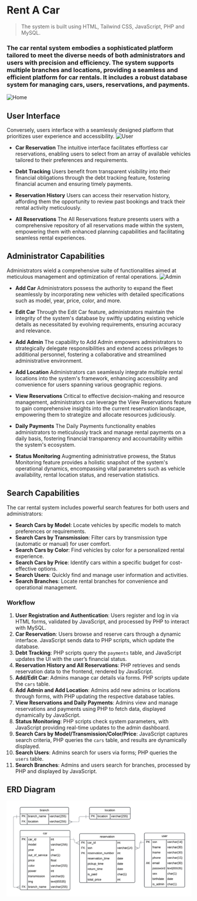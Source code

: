 # Rent A Car

> The system is built using HTML, Tailwind CSS, JavaScript, PHP and MySQL.

### The car rental system embodies a sophisticated platform tailored to meet the diverse needs of both administrators and users with precision and efficiency. The system supports multiple branches and locations, providing a seamless and efficient platform for car rentals. It includes a robust database system for managing cars, users, reservations, and payments.
>
![Home](https://github.com/Abdelrahman-Muhammad/Car-Rental-System/assets/97410751/2643ed73-7910-488c-8ac3-f8e104222ebd)



## User Interface

Conversely, users interface with a seamlessly designed platform that prioritizes user experience and accessibility.
![User](https://github.com/Abdelrahman-Muhammad/Car-Rental-System/assets/97410751/c8edf8fb-ffad-4ee8-96ee-e479a1e8ceea)


 - **Car Reservation**
The intuitive interface facilitates effortless car reservations, enabling users to select from an array of available vehicles tailored to their preferences and requirements.

 - **Debt Tracking**
Users benefit from transparent visibility into their financial obligations through the debt tracking feature, fostering financial acumen and ensuring timely payments.

 - **Reservation History**
Users can access their reservation history, affording them the opportunity to review past bookings and track their rental activity meticulously.

 - **All Reservations**
The All Reservations feature presents users with a comprehensive repository of all reservations made within the system, empowering them with enhanced planning capabilities and facilitating seamless rental experiences.

## Administrator Capabilities

Administrators wield a comprehensive suite of functionalities aimed at meticulous management and optimization of rental operations.
![Admin](https://github.com/Abdelrahman-Muhammad/Car-Rental-System/assets/97410751/ff0fc376-369f-49b1-8ecd-cad9566f92fe)



 - **Add Car**
	Administrators possess the authority to expand the fleet seamlessly by incorporating new vehicles with detailed specifications such as model, year, price, color, and more.

 - **Edit Car**
Through the Edit Car feature, administrators maintain the integrity of the system's database by swiftly updating existing vehicle details as necessitated by evolving requirements, ensuring accuracy and relevance.

 - **Add Admin**
The capability to Add Admin empowers administrators to strategically delegate responsibilities and extend access privileges to additional personnel, fostering a collaborative and streamlined administrative environment.

 - **Add Location**
Administrators can seamlessly integrate multiple rental locations into the system's framework, enhancing accessibility and convenience for users spanning various geographic regions.

 - **View Reservations**
Critical to effective decision-making and resource management, administrators can leverage the View Reservations feature to gain comprehensive insights into the current reservation landscape, empowering them to strategize and allocate resources judiciously.

 - **Daily Payments**
The Daily Payments functionality enables administrators to meticulously track and manage rental payments on a daily basis, fostering financial transparency and accountability within the system's ecosystem.

 - **Status Monitoring**
Augmenting administrative prowess, the Status Monitoring feature provides a holistic snapshot of the system's operational dynamics, encompassing vital parameters such as vehicle availability, rental location status, and reservation statistics.

## Search Capabilities

The car rental system includes powerful search features for both users and administrators:

-   **Search Cars by Model**: Locate vehicles by specific models to match preferences or requirements.
-   **Search Cars by Transmission**: Filter cars by transmission type (automatic or manual) for user comfort.
-   **Search Cars by Color**: Find vehicles by color for a personalized rental experience.
-   **Search Cars by Price**: Identify cars within a specific budget for cost-effective options.
-   **Search Users**: Quickly find and manage user information and activities.
-   **Search Branches**: Locate rental branches for convenience and operational management.


### Workflow

1.  **User Registration and Authentication**: Users register and log in via HTML forms, validated by JavaScript, and processed by PHP to interact with MySQL.
2.  **Car Reservation**: Users browse and reserve cars through a dynamic interface. JavaScript sends data to PHP scripts, which update the database.
3.  **Debt Tracking**: PHP scripts query the `payments` table, and JavaScript updates the UI with the user’s financial status.
4.  **Reservation History and All Reservations**: PHP retrieves and sends reservation data to the frontend, rendered by JavaScript.
5.  **Add/Edit Car**: Admins manage car details via forms. PHP scripts update the `cars` table.
6.  **Add Admin and Add Location**: Admins add new admins or locations through forms, with PHP updating the respective database tables.
7.  **View Reservations and Daily Payments**: Admins view and manage reservations and payments using PHP to fetch data, displayed dynamically by JavaScript.
8.  **Status Monitoring**: PHP scripts check system parameters, with JavaScript providing real-time updates to the admin dashboard.
9.   **Search Cars by Model/Transmission/Color/Price**: JavaScript captures search criteria, PHP queries the `cars` table, and results are dynamically displayed.
10.   **Search Users**: Admins search for users via forms; PHP queries the `users` table.
11.   **Search Branches**: Admins and users search for branches, processed by PHP and displayed by JavaScript.

## ERD Diagram
![ERD Diagram](https://github.com/Abdelrahman-Muhammad/Car-Rental-System/blob/main/ERD%20and%20report/Blank%20diagram%20(3).png)



